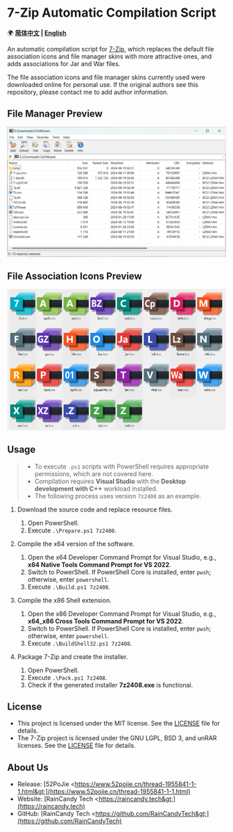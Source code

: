 ﻿# 7-Zip Automatic Compilation Script

🌍 **[简体中文](README.md) | [English](README-EN.md)**

An automatic compilation script for [7-Zip](https://www.7-zip.org/), which replaces the default file association icons and file manager skins with more attractive ones, and adds associations for Jar and War files.

The file association icons and file manager skins currently used were downloaded online for personal use. If the original authors see this repository, please contact me to add author information.

## File Manager Preview

![Preview1](Previews/Preview1.png)

## File Association Icons Preview

![Preview1](Previews/Preview2.png)

## Usage

> - To execute `.ps1` scripts with PowerShell requires appropriate permissions, which are not covered here.
> - Compilation requires **Visual Studio** with the **Desktop development with C++** workload installed.
> - The following process uses version `7z2408` as an example.

1. Download the source code and replace resource files.

    1. Open PowerShell.
    2. Execute `.\Prepare.ps1 7z2408`.

2. Compile the x64 version of the software.

    1. Open the x64 Developer Command Prompt for Visual Studio, e.g., **x64 Native Tools Command Prompt for VS 2022**.
    2. Switch to PowerShell. If PowerShell Core is installed, enter `pwsh`; otherwise, enter `powershell`.
    3. Execute `.\Build.ps1 7z2408`.

3. Compile the x86 Shell extension.

    1. Open the x86 Developer Command Prompt for Visual Studio, e.g., **x64_x86 Cross Tools Command Prompt for VS 2022**.
    2. Switch to PowerShell. If PowerShell Core is installed, enter `pwsh`; otherwise, enter `powershell`.
    3. Execute `.\BuildShell32.ps1 7z2408`.

4. Package 7-Zip and create the installer.

    1. Open PowerShell.
    2. Execute `.\Pack.ps1 7z2408`.
    3. Check if the generated installer **7z2408.exe** is functional.

## License

- This project is licensed under the MIT license. See the [LICENSE](LICENSE.md) file for details.
- The 7-Zip project is licensed under the GNU LGPL, BSD 3, and unRAR licenses. See the [LICENSE](https://www.7-zip.org/license.txt) file for details.

## About Us

- Release: [52PoJie &lt;https://www.52pojie.cn/thread-1955841-1-1.html&gt;](https://www.52pojie.cn/thread-1955841-1-1.html)
- Website: [RainCandy Tech &lt;https://raincandy.tech&gt;](https://raincandy.tech)
- GitHub: [RainCandy Tech &lt;https://github.com/RainCandyTech&gt;](https://github.com/RainCandyTech)
